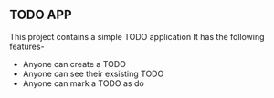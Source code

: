 ## TODO APP
This project contains a simple TODO application
It has the following features-
- Anyone can create a TODO
- Anyone can see their exsisting TODO
- Anyone can mark a TODO as do